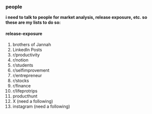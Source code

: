### people
**i need to talk to people for market analysis, release exposure, etc. so these are my lists to do so:**
#### release-exposure
1. brothers of Jannah
2. LinkedIn Posts
3. r/productivity
4. r/notion
5. r/students
6. r/selfimprovement
7. r/entrepreneur
8. r/stocks
9. r/finance
10. r/lifeprotrips
11. producthunt
12. X (need a following)
13. instagram (need a following)
